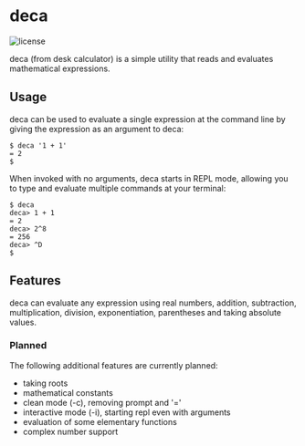 # deca

![license](https://img.shields.io/github/license/Ergoold/deca)

deca (from desk calculator) is a simple utility that reads and evaluates mathematical expressions.

## Usage

deca can be used to evaluate a single expression at the command line by giving the expression as an argument to deca:

```
$ deca '1 + 1'
= 2
$ 
```

When invoked with no arguments, deca starts in REPL mode, allowing you to type and evaluate multiple commands at your terminal:

```
$ deca
deca> 1 + 1
= 2
deca> 2^8
= 256
deca> ^D
$ 
```

## Features

deca can evaluate any expression using real numbers, addition, subtraction, multiplication, division, exponentiation, parentheses and taking absolute values.

### Planned

The following additional features are currently planned:
 - taking roots
 - mathematical constants
 - clean mode (-c), removing prompt and '='
 - interactive mode (-i), starting repl even with arguments
 - evaluation of some elementary functions
 - complex number support

